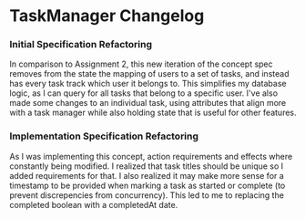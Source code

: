 # TaskManager Changelog

### Initial Specification Refactoring

In comparison to Assignment 2, this new iteration of the concept spec removes from the state the mapping of users to a set of tasks, and instead has every task track which user it belongs to. This simplifies my database logic, as I can query for all tasks that belong to a specific user. I've also made some changes to an individual task, using attributes that align more with a task manager while also holding state that is useful for other features. 

### Implementation Specification Refactoring

As I was implementing this concept, action requirements and effects where constantly being modified. I realized that task titles should be unique so I added requirements for that. I also realized it may make more sense for a timestamp to be provided when marking a task as started or complete (to prevent discrepencies from concurrency). This led to me to replacing the completed boolean with a completedAt date. 